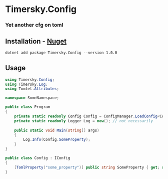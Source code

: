 # Timersky.Config
### Yet another cfg on toml

## Installation - [Nuget](https://www.nuget.org/packages/Timersky.Config)
```
dotnet add package Timersky.Config --version 1.0.0
```

## Usage
```csharp
using Timersky.Config;
using Timersky.Log;
using Tomlet.Attributes;

namespace SomeNamespace;

public class Program
{
    private static readonly Config Config = ConfigManager.LoadConfig<Config>();
    private static readonly Logger Log = new(); // not necessarily
    
    public static void Main(string[] args)
    {
        Log.Info(Config.SomeProperty);
    }
}

public class Config : IConfig
{
    [TomlProperty("some_property")] public string SomeProperty { get; set; } = "Hello World!";
}
```
